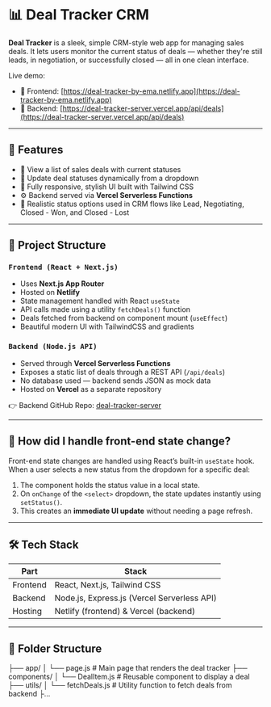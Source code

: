 # 📊 Deal Tracker CRM

**Deal Tracker** is a sleek, simple CRM-style web app for managing sales deals. It lets users monitor the current status of deals — whether they're still leads, in negotiation, or successfully closed — all in one clean interface.

Live demo:
- 🔗 Frontend: [https://deal-tracker-by-ema.netlify.app](https://deal-tracker-by-ema.netlify.app)
- 🔗 Backend: [https://deal-tracker-server.vercel.app/api/deals](https://deal-tracker-server.vercel.app/api/deals)

---

## 🚀 Features

- 🎯 View a list of sales deals with current statuses
- 🔄 Update deal statuses dynamically from a dropdown
- 💅 Fully responsive, stylish UI built with Tailwind CSS
- ⚙️ Backend served via **Vercel Serverless Functions**
- 🔐 Realistic status options used in CRM flows like Lead, Negotiating, Closed - Won, and Closed - Lost

---

## 🧠 Project Structure

### `Frontend (React + Next.js)`
- Uses **Next.js App Router**
- Hosted on **Netlify**
- State management handled with React `useState`
- API calls made using a utility `fetchDeals()` function
- Deals fetched from backend on component mount (`useEffect`)
- Beautiful modern UI with TailwindCSS and gradients

### `Backend (Node.js API)`
- Served through **Vercel Serverless Functions**
- Exposes a static list of deals through a REST API (`/api/deals`)
- No database used — backend sends JSON as mock data
- Hosted on **Vercel** as a separate repository

👉 Backend GitHub Repo: [deal-tracker-server](https://github.com/Efter-26/Deal-Tracker-Server)

---

## 🔄 How did I handle front-end state change?

Front-end state changes are handled using React’s built-in `useState` hook. When a user selects a new status from the dropdown for a specific deal:

1. The component holds the status value in a local state.
2. On `onChange` of the `<select>` dropdown, the state updates instantly using `setStatus()`.
3. This creates an **immediate UI update** without needing a page refresh.

---

## 🛠️ Tech Stack

| Part      | Stack                          |
|-----------|--------------------------------|
| Frontend  | React, Next.js, Tailwind CSS   |
| Backend   | Node.js, Express.js (Vercel Serverless API)|
| Hosting   | Netlify (frontend) & Vercel (backend) |

---

## 📁 Folder Structure

├── app/
│   └── page.js                # Main page that renders the deal tracker
├── components/
│   └── DealItem.js            # Reusable component to display a deal
├── utils/
│   └── fetchDeals.js          # Utility function to fetch deals from backend
├...


